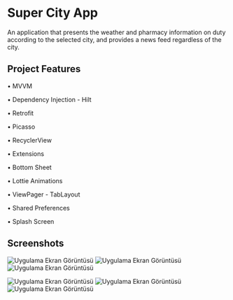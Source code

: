 
# Super City App

An application that presents the weather and pharmacy information on duty according to the selected city, and provides a news feed regardless of the city.

## Project Features
• MVVM

• Dependency Injection - Hilt

• Retrofit

• Picasso

• RecyclerView

• Extensions

• Bottom Sheet

• Lottie Animations

• ViewPager - TabLayout

• Shared Preferences

• Splash Screen
## Screenshots

![Uygulama Ekran Görüntüsü](https://i.ibb.co/D585H6M/1.png) ![Uygulama Ekran Görüntüsü](https://i.ibb.co/T0gqcCy/2.png) ![Uygulama Ekran Görüntüsü](https://i.ibb.co/QJ9fSnQ/3.png)



![Uygulama Ekran Görüntüsü](https://i.ibb.co/DzT8MxR/4.png) ![Uygulama Ekran Görüntüsü](https://i.ibb.co/VTdzsyd/5.png) ![Uygulama Ekran Görüntüsü](https://i.ibb.co/Dpc1bNg/6.png)
